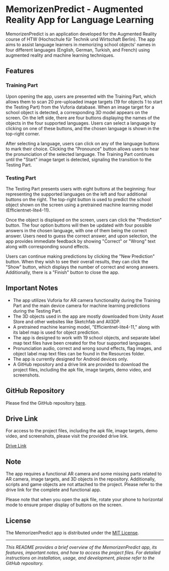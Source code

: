 # MemorizenPredict - Augmented Reality App for Language Learning

MemorizenPredict is an application developed for the Augmented Reality course of HTW (Hochschule für Technik und Wirtschaft Berlin). The app aims to assist language learners in memorizing school objects' names in four different languages (English, German, Turkish, and French) using augmented reality and machine learning techniques.

## Features

### Training Part

Upon opening the app, users are presented with the Training Part, which allows them to scan 20 pre-uploaded image targets (19 for objects 1 to start the Testing Part) from the Vuforia database. When an image target for a school object is detected, a corresponding 3D model appears on the screen. On the left side, there are four buttons displaying the names of the objects in the four supported languages. Users can select a language by clicking on one of these buttons, and the chosen language is shown in the top-right corner.

After selecting a language, users can click on any of the language buttons to mark their choice. Clicking the "Pronounce" button allows users to hear the pronunciation of the selected language. The Training Part continues until the "Start" image target is detected, signaling the transition to the Testing Part.

### Testing Part

The Testing Part presents users with eight buttons at the beginning: four representing the supported languages on the left and four additional buttons on the right. The top-right button is used to predict the school object shown on the screen using a pretrained machine learning model (Efficientnet-lite4-11).

Once the object is displayed on the screen, users can click the "Prediction" button. The four option buttons will then be updated with four possible answers in the chosen language, with one of them being the correct answer. Users need to guess the correct answer, and upon selection, the app provides immediate feedback by showing "Correct" or "Wrong" text along with corresponding sound effects.

Users can continue making predictions by clicking the "New Prediction" button. When they wish to see their overall results, they can click the "Show" button, which displays the number of correct and wrong answers. Additionally, there is a "Finish" button to close the app.

## Important Notes

- The app utilizes Vuforia for AR camera functionality during the Training Part and the main device camera for machine learning predictions during the Testing Part.
- The 3D objects used in the app are mostly downloaded from Unity Asset Store and other websites like Sketchfab and All3DP.
- A pretrained machine learning model, "Efficientnet-lite4-11," along with its label map is used for object prediction.
- The app is designed to work with 19 school objects, and separate label map text files have been created for the four supported languages.
- Pronunciation audio, correct and wrong sound effects, flag images, and object label map text files can be found in the Resources folder.
- The app is currently designed for Android devices only.
- A GitHub repository and a drive link are provided to download the project files, including the apk file, image targets, demo video, and screenshots.

## GitHub Repository

Please find the GitHub repository [here](https://github.com/your-username/repo-name).

## Drive Link

For access to the project files, including the apk file, image targets, demo video, and screenshots, please visit the provided drive link.

[Drive Link](https://drive.google.com/drive/folder/your-drive-folder)

## Note

The app requires a functional AR camera and some missing parts related to AR camera, image targets, and 3D objects in the repository. Additionally, scripts and game objects are not attached to the project. Please refer to the drive link for the complete and functional app.

Please note that when you open the apk file, rotate your phone to horizontal mode to ensure proper display of buttons on the screen.

## License

The MemorizenPredict app is distributed under the [MIT License](LICENSE).

---

_This README provides a brief overview of the MemorizenPredict app, its features, important notes, and how to access the project files. For detailed instructions on installation, usage, and development, please refer to the GitHub repository._



